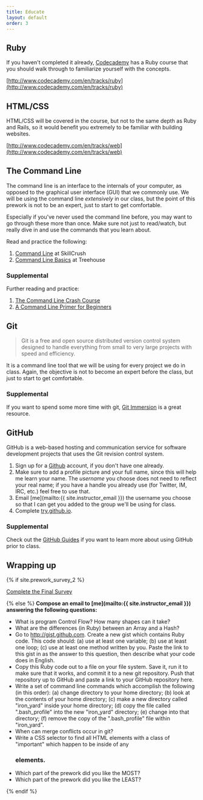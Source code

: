 ```yaml
---
title: Educate
layout: default
order: 3
---
```


## Ruby

If you haven't completed it already, [Codecademy](http://www.codecademy.com) has a Ruby course that you should walk through to familiarize yourself with the concepts.

[http://www.codecademy.com/en/tracks/ruby](http://www.codecademy.com/en/tracks/ruby)

## HTML/CSS

HTML/CSS will be covered in the course, but not to the same depth as Ruby and Rails, so it would benefit you extremely to be familiar with building websites.

[http://www.codecademy.com/en/tracks/web](http://www.codecademy.com/en/tracks/web)

## The Command Line

The command line is an interface to the internals of your computer, as opposed to the graphical user interface (GUI) that we commonly use. We will be using the command line _extensively_ in our class, but the point of this prework is not to be an expert, just to start to get comfortable.

Especially if you've never used the command line before, you may want to go through these more than once. Make sure not just to read/watch, but really dive in and use the commands that you learn about.

Read and practice the following:

1. [Command Line](http://skillcrush.com/2012/12/03/command-line-2/) at SkillCrush
2. [Command Line Basics](http://blog.teamtreehouse.com/command-line-basics) at Treehouse

### Supplemental

Further reading and practice:

1. [The Command Line Crash Course](http://cli.learncodethehardway.org/book/)
2. [A Command Line Primer for Beginners](http://lifehacker.com/5633909/who-needs-a-mouse-learn-to-use-the-command-li…)

## Git

> Git is a free and open source distributed version control system designed to handle everything from small to very large projects with speed and efficiency.

It is a command line tool that we will be using for every project we do in class. Again, the objective is not to become an expert before the class, but just to start to get comfortable.

### Supplemental

If you want to spend some more time with git, [Git Immersion](http://gitimmersion.com/) is a great resource.

## GitHub

GitHub is a web-based hosting and communication service for software development projects that uses the Git revision control system.

1. Sign up for a [Github](https://github.com/) account, if you don't have one already.
2. Make sure to add a profile picture and your full name, since this will help me learn your name. The _username_ you choose does not need to reflect your real name; if you have a handle you already use (for Twitter, IM, IRC, etc.) feel free to use that.
3. Email [me](mailto:{{ site.instructor_email }}) the username you choose so that I can get you added to the group we'll be using for class.
4. Complete [try.github.io](https://try.github.io/).

### Supplemental

Check out the [GitHub Guides](https://guides.github.com/) if you want to learn more about using GitHub prior to class.

## Wrapping up

{% if site.prework_survey_2 %}

<a class='btn' href='{{site.prework_survey_2}}'>Complete the Final Survey</a>

{% else %}
__Compose an email to [me](mailto:{{ site.instructor_email }}) answering the following questions:__

  * What is program Control Flow? How many shapes can it take?
  * What are the differences (in Ruby) between an Array and a Hash?
  * Go to http://gist.github.com. Create a new gist which contains Ruby code. This code should: (a) use at least one variable; (b) use at least one loop; (c) use at least one method written by you. Paste the link to this gist in as the answer to this question, then describe what your code does in English.
  * Copy this Ruby code out to a file on your file system. Save it, run it to make sure that it works, and commit it to a new git repository. Push that repository up to GitHub and paste a link to your GitHub repository here.
  * Write a set of command line commands which accomplish the following (in this order): (a) change directory to your home directory; (b) look at the contents of your home directory; (c) make a new directory called "iron_yard" inside your home directory; (d) copy the file called ".bash_profile" into the new "iron_yard" directory; (e) change into that directory; (f) remove the copy of the ".bash_profile" file within "iron_yard".
  * When can merge conflicts occur in git?
  * Write a CSS selector to find all <span> HTML elements with a class of "important" which happen to be inside of any <h3> elements.
  * Which part of the prework did you like the MOST?
  * Which part of the prework did you like the LEAST?

{% endif %}
